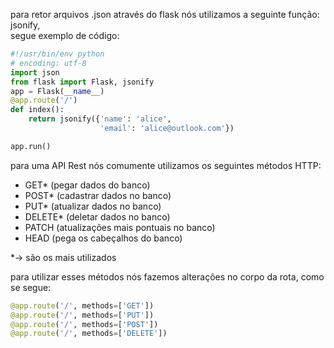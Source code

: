 para retor arquivos .json através do flask nós utilizamos a seguinte função: jsonify,  
segue exemplo de código:

```python
#!/usr/bin/env python
# encoding: utf-8
import json
from flask import Flask, jsonify
app = Flask(__name__)
@app.route('/')
def index():
    return jsonify({'name': 'alice',
                    'email': 'alice@outlook.com'})

app.run()
```

para uma API Rest nós comumente utilizamos os seguintes métodos HTTP:

- GET\* (pegar dados do banco)
- POST\* (cadastrar dados no banco)
- PUT\* (atualizar dados no banco)
- DELETE\* (deletar dados no banco)
- PATCH (atualizações mais pontuais no banco)
- HEAD (pega os cabeçalhos do banco)

\*-> são os mais utilizados

para utilizar esses métodos nós fazemos alterações no corpo da rota, como se segue:

```python
@app.route('/', methods=['GET'])
@app.route('/', methods=['PUT'])
@app.route('/', methods=['POST'])
@app.route('/', methods=['DELETE'])
```
